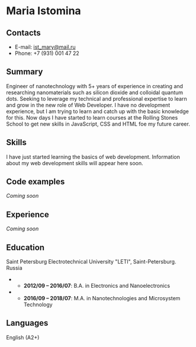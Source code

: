 # **Maria Istomina**

## Contacts
- E-mail: ist_mary@mail.ru 
- Phone: +7 (931) 001 47 22

## Summary
Engineer of nanotechnology with 5+ years of experience in creating and researching nanomaterials such as silicon dioxide and colloidal quantum dots. Seeking to leverage my technical and professional expertise to learn and grow in the new role of Web Developer.  I have no development experience, but I am trying to learn and catch up with the basic knowledge for this.  Now days I have started to learn courses at the Rolling Stones School to get new skills in JavaScript, CSS and HTML foe my future career.
## Skills
 I have just started learning the basics of web development. Information about my web development skills will appear here soon.
## Code examples
*Coming soon*
## Experience
*Coming soon*
## Education
Saint Petersburg Electrotechnical University "LETI", Saint-Petersburg. Russia  
- - **2012/09 – 2016/07**: B.A. in Electronics and Nanoelectronics

- - **2016/09 – 2018/07**: M.A. in Nanotechnologies and Microsystem Technology

## Languages
English (A2+)